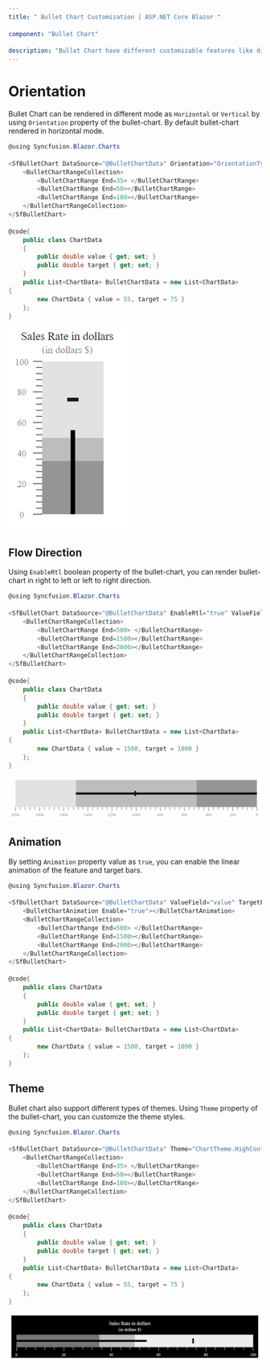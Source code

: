 ```yaml
---
title: " Bullet Chart Customization | ASP.NET Core Blazor "

component: "Bullet Chart"

description: "Bullet Chart have different customizable features like different orientation, flow directions and animation features"
---
```

<!-- markdownlint-disable MD036 -->

# Orientation

Bullet Chart can be rendered in different mode as `Horizontal` or `Vertical` by using `Orientation` property of the bullet-chart. By default bullet-chart rendered in horizontal mode.

```csharp
@using Syncfusion.Blazor.Charts

<SfBulletChart DataSource="@BulletChartData" Orientation="OrientationType.Vertical" Width="20%" Title="Sales Rate in dollars" Subtitle="(in dollars $)" ValueField="value" TargetField="target" Minimum="0" Maximum="100" Interval="20">
    <BulletChartRangeCollection>
        <BulletChartRange End=35> </BulletChartRange>
        <BulletChartRange End=50></BulletChartRange>
        <BulletChartRange End=100></BulletChartRange>
    </BulletChartRangeCollection>
</SfBulletChart>

@code{
    public class ChartData
    {
        public double value { get; set; }
        public double target { get; set; }
    }
    public List<ChartData> BulletChartData = new List<ChartData>
{
        new ChartData { value = 55, target = 75 }
    };
}
```

![Customization](images/orientation.png)

## Flow Direction

Using `EnableRtl` boolean property of the bullet-chart, you can render bullet-chart in right to left or left to right direction.

```csharp
@using Syncfusion.Blazor.Charts

<SfBulletChart DataSource="@BulletChartData" EnableRtl="true" ValueField="value" TargetField="target" Minimum="0" Maximum="2000" Interval="200">
    <BulletChartRangeCollection>
        <BulletChartRange End=500> </BulletChartRange>
        <BulletChartRange End=1500></BulletChartRange>
        <BulletChartRange End=2000></BulletChartRange>
    </BulletChartRangeCollection>
</SfBulletChart>

@code{
    public class ChartData
    {
        public double value { get; set; }
        public double target { get; set; }
    }
    public List<ChartData> BulletChartData = new List<ChartData>
{
        new ChartData { value = 1500, target = 1000 }
    };
}
```

![Customization](images/rtl.png)

## Animation

By setting `Animation` property value as `true`, you can enable the linear animation of the feature and target bars.

```csharp
@using Syncfusion.Blazor.Charts

<SfBulletChart DataSource="@BulletChartData" ValueField="value" TargetField="target" Minimum="0" Maximum="2000" Interval="200">
    <BulletChartAnimation Enable="true"></BulletChartAnimation>
    <BulletChartRangeCollection>
        <BulletChartRange End=500> </BulletChartRange>
        <BulletChartRange End=1500></BulletChartRange>
        <BulletChartRange End=2000></BulletChartRange>
    </BulletChartRangeCollection>
</SfBulletChart>

@code{
    public class ChartData
    {
        public double value { get; set; }
        public double target { get; set; }
    }
    public List<ChartData> BulletChartData = new List<ChartData>
{
        new ChartData { value = 1500, target = 1000 }
    };
}
```

## Theme

Bullet chart also support different types of themes. Using `Theme` property of the bullet-chart, you can customize the theme styles.

```csharp
@using Syncfusion.Blazor.Charts

<SfBulletChart DataSource="@BulletChartData" Theme="ChartTheme.HighContrast" Title="Sales Rate in dollars" Subtitle="(in dollars $)" ValueField="value" TargetField="target" Minimum="0" Maximum="100" Interval="20">
    <BulletChartRangeCollection>
        <BulletChartRange End=35> </BulletChartRange>
        <BulletChartRange End=50></BulletChartRange>
        <BulletChartRange End=100></BulletChartRange>
    </BulletChartRangeCollection>
</SfBulletChart>

@code{
    public class ChartData
    {
        public double value { get; set; }
        public double target { get; set; }
    }
    public List<ChartData> BulletChartData = new List<ChartData>
{
        new ChartData { value = 55, target = 75 }
    };
}
```

![Customization](images/theme.png)